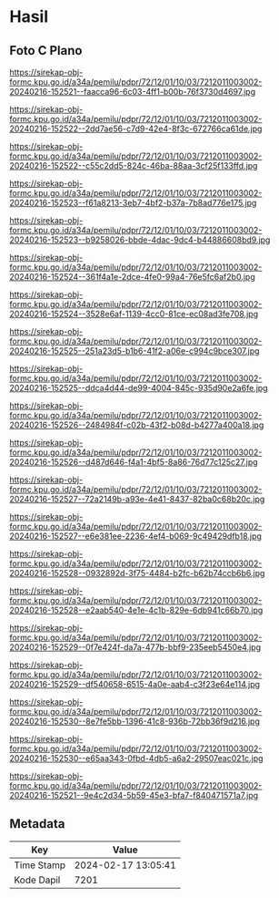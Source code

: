 # Hasil

## Foto C Plano

https://sirekap-obj-formc.kpu.go.id/a34a/pemilu/pdpr/72/12/01/10/03/7212011003002-20240216-152521--faacca96-6c03-4ff1-b00b-76f3730d4697.jpg

https://sirekap-obj-formc.kpu.go.id/a34a/pemilu/pdpr/72/12/01/10/03/7212011003002-20240216-152522--2dd7ae56-c7d9-42e4-8f3c-672766ca61de.jpg

https://sirekap-obj-formc.kpu.go.id/a34a/pemilu/pdpr/72/12/01/10/03/7212011003002-20240216-152522--c55c2dd5-824c-46ba-88aa-3cf25f133ffd.jpg

https://sirekap-obj-formc.kpu.go.id/a34a/pemilu/pdpr/72/12/01/10/03/7212011003002-20240216-152523--f61a8213-3eb7-4bf2-b37a-7b8ad776e175.jpg

https://sirekap-obj-formc.kpu.go.id/a34a/pemilu/pdpr/72/12/01/10/03/7212011003002-20240216-152523--b9258026-bbde-4dac-9dc4-b44886608bd9.jpg

https://sirekap-obj-formc.kpu.go.id/a34a/pemilu/pdpr/72/12/01/10/03/7212011003002-20240216-152524--361f4a1e-2dce-4fe0-99a4-76e5fc6af2b0.jpg

https://sirekap-obj-formc.kpu.go.id/a34a/pemilu/pdpr/72/12/01/10/03/7212011003002-20240216-152524--3528e6af-1139-4cc0-81ce-ec08ad3fe708.jpg

https://sirekap-obj-formc.kpu.go.id/a34a/pemilu/pdpr/72/12/01/10/03/7212011003002-20240216-152525--251a23d5-b1b6-41f2-a06e-c994c9bce307.jpg

https://sirekap-obj-formc.kpu.go.id/a34a/pemilu/pdpr/72/12/01/10/03/7212011003002-20240216-152525--ddca4d44-de99-4004-845c-935d90e2a6fe.jpg

https://sirekap-obj-formc.kpu.go.id/a34a/pemilu/pdpr/72/12/01/10/03/7212011003002-20240216-152526--2484984f-c02b-43f2-b08d-b4277a400a18.jpg

https://sirekap-obj-formc.kpu.go.id/a34a/pemilu/pdpr/72/12/01/10/03/7212011003002-20240216-152526--d487d646-f4a1-4bf5-8a86-76d77c125c27.jpg

https://sirekap-obj-formc.kpu.go.id/a34a/pemilu/pdpr/72/12/01/10/03/7212011003002-20240216-152527--72a2149b-a93e-4e41-8437-82ba0c68b20c.jpg

https://sirekap-obj-formc.kpu.go.id/a34a/pemilu/pdpr/72/12/01/10/03/7212011003002-20240216-152527--e6e381ee-2236-4ef4-b069-9c49429dfb18.jpg

https://sirekap-obj-formc.kpu.go.id/a34a/pemilu/pdpr/72/12/01/10/03/7212011003002-20240216-152528--0932892d-3f75-4484-b2fc-b62b74ccb6b6.jpg

https://sirekap-obj-formc.kpu.go.id/a34a/pemilu/pdpr/72/12/01/10/03/7212011003002-20240216-152528--e2aab540-4e1e-4c1b-829e-6db941c66b70.jpg

https://sirekap-obj-formc.kpu.go.id/a34a/pemilu/pdpr/72/12/01/10/03/7212011003002-20240216-152529--0f7e424f-da7a-477b-bbf9-235eeb5450e4.jpg

https://sirekap-obj-formc.kpu.go.id/a34a/pemilu/pdpr/72/12/01/10/03/7212011003002-20240216-152529--df540658-6515-4a0e-aab4-c3f23e64e114.jpg

https://sirekap-obj-formc.kpu.go.id/a34a/pemilu/pdpr/72/12/01/10/03/7212011003002-20240216-152530--8e7fe5bb-1396-41c8-936b-72bb36f9d216.jpg

https://sirekap-obj-formc.kpu.go.id/a34a/pemilu/pdpr/72/12/01/10/03/7212011003002-20240216-152530--e65aa343-0fbd-4db5-a6a2-29507eac021c.jpg

https://sirekap-obj-formc.kpu.go.id/a34a/pemilu/pdpr/72/12/01/10/03/7212011003002-20240216-152521--9e4c2d34-5b59-45e3-bfa7-f840471571a7.jpg


## Metadata

| Key        | Value               |
| ---------- | ------------------- |
| Time Stamp | 2024-02-17 13:05:41 |
| Kode Dapil | 7201                |




